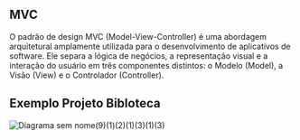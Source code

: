 ## MVC

O padrão de design MVC (Model-View-Controller) é uma abordagem arquitetural amplamente utilizada para o desenvolvimento de aplicativos de software. Ele separa a lógica de negócios, a representação visual e a interação do usuário em três componentes distintos: o Modelo (Model), a Visão (View) e o Controlador (Controller).


## Exemplo Projeto Bibloteca 

![Diagrama sem nome(9)(1)(2)(1)(3)(1)(3)](https://github.com/dsslleagion/Bertoti/assets/88494278/d810b890-f46d-4366-b211-ee6fefb47094)






